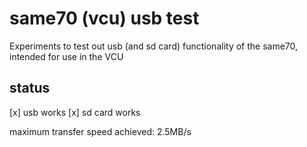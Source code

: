 # same70 (vcu) usb test

Experiments to test out usb (and sd card) functionality of the same70,
intended for use in the VCU

## status

[x] usb works
[x] sd card works

maximum transfer speed achieved: 2.5MB/s
